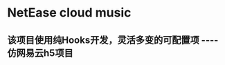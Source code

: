 <!--
 * @Author: Mr.zheng
 * @Date: 2019-08-09 13:46:11
 * @LastEditors: OBKoro1
 * @LastEditTime: 2019-08-09 14:52:21
 * @Description: 
 -->
# NetEase cloud music

## 该项目使用纯Hooks开发，灵活多变的可配置项 ---- 仿网易云h5项目

